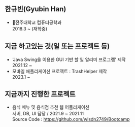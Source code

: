 ## 한규빈(Gyubin Han)
- 🏤전주대학교 컴퓨터공학과<br>2018.3 ~ (재학중)

## 지금 하고있는 것(일 또는 프로젝트 등)
- 'Java Swing을 이용한 GUI 기반 할 일 알리미 프로그램' 제작<br>2021.12 ~
- 모바일 애플리케이션 프로젝트 : TrashHelper 제작<br>2023.1 ~

## 지금까지 진행한 프로젝트
- 음식 메뉴 및 음식점 추천 웹 어플리케이션<br>서버, DB, UI 담당 / 2021.9 ~ 2021.11<br>Source Code : https://github.com/wlsdn2749/Bootcamp
